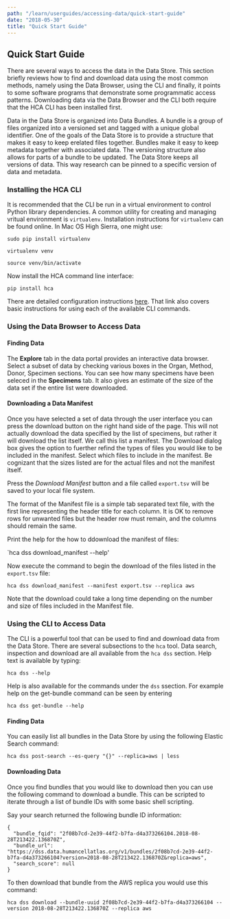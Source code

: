 ```yaml
---
path: "/learn/userguides/accessing-data/quick-start-guide"
date: "2018-05-30"
title: "Quick Start Guide"
---
```



## Quick Start Guide
There are several ways to access the data in the Data Store. This section briefly reviews how to find and download data using the most common methods, namely using the Data Browser, using the CLI and finally, it points to some software programs that demonstrate some programmatic access patterns. Downloading data via the Data Browser and the CLI both require that the HCA CLI has been installed first.

Data in the Data Store is organized into Data Bundles. A bundle is a group of files organized into a versioned set and tagged with a unique global identifier. One of the goals of the Data Store is to provide a structure that makes it easy to keep erelated files together. Bundles make it easy to keep metadata together with associated data. The versioning structure also allows for parts of a bundle to be updated. The Data Store keeps all versions of data. This way research can be pinned to a specific version of data and metadata.

### Installing the HCA CLI
It is recommended that the CLI be run in a virtual environment to control Python library dependencies. A common utility for creating and managing vritual environment is `virtualenv`. Installation instructions for `virtualenv` can be found online. In Mac OS High Sierra, one might use:

`sudo pip install virtualenv`

`virtualenv venv`

`source venv/bin/activate`

Now install the HCA command line interface:

`pip install hca`

There are detailed configuration instructions [here](https://hca.readthedocs.io/en/latest/). That link also covers basic instructions for using each of the available CLI commands.

### Using the Data Browser to Access Data
#### Finding Data
The **Explore** tab in the data portal provides an interactive data browser. Select a subset of data by checking various boxes in the Organ, Method, Donor, Specimen sections. You can see how many specimens have been seleced in the **Specimens** tab. It also gives an estimate of the size of the data set if the entire list were downloaded.

#### Downloading a Data Manifest
Once you have selected a set of data through the user interface you can press the download button on the right hand side of the page. This will not actually download the data specified by the list of specimens, but rather it will download the list itself. We call this list a manifest. The Download dialog box gives the option to fuerther refind the types of files you would like to be included in the manifest. Select which files to include in the manifest. Be cognizant that the sizes listed are for the actual files and not the manifest itself. 

Press the _Download Manifest_ button and a file called `export.tsv` will be saved to your local file system.

The format of the Manifest file is a simple tab separated text file, with the first line representing the header title for each column. It is OK to remove rows for unwanted files but the header row must remain, and the columns should remain the same.

Print the help for the how to ddownload the manifest of files:

`hca dss download_manifest --help'

Now execute the command to begin the download of the files listed in the `export.tsv` file:

`hca dss download_manifest --manifest export.tsv --replica aws`

Note that the download could take a long time depending on the number and size of files included in the Manifest file.

### Using the CLI to Access Data
The CLI is a powerful tool that can be used to find and download data from the Data Store. There are several subsections to the `hca` tool. Data search, inspection and download are all available from the `hca dss` section. Help text is available by typing:

`hca dss --help`

Help is also available for the commands under the `dss` ssection. For example help on the get-bundle command can be seen by entering

`hca dss get-bundle --help`

#### Finding Data
You can easily list all bundles in the Data Store by using the following Elastic Search command:

    hca dss post-search --es-query "{}" --replica=aws | less
    

#### Downloading Data
Once you find bundles that you would like to download then you can use the following command to download a bundle. This can be scripted to iterate through a list of bundle IDs with some basic shell scripting.

Say your search returned the following bundle ID information:

    {
      "bundle_fqid": "2f08b7cd-2e39-44f2-b7fa-d4a373266104.2018-08-28T213422.136870Z",
      "bundle_url": "https://dss.data.humancellatlas.org/v1/bundles/2f08b7cd-2e39-44f2-b7fa-d4a373266104?version=2018-08-28T213422.136870Z&replica=aws",
      "search_score": null
    }

To then download that bundle from the AWS replica you would use this command:

    hca dss download --bundle-uuid 2f08b7cd-2e39-44f2-b7fa-d4a373266104 --version 2018-08-28T213422.136870Z --replica aws

